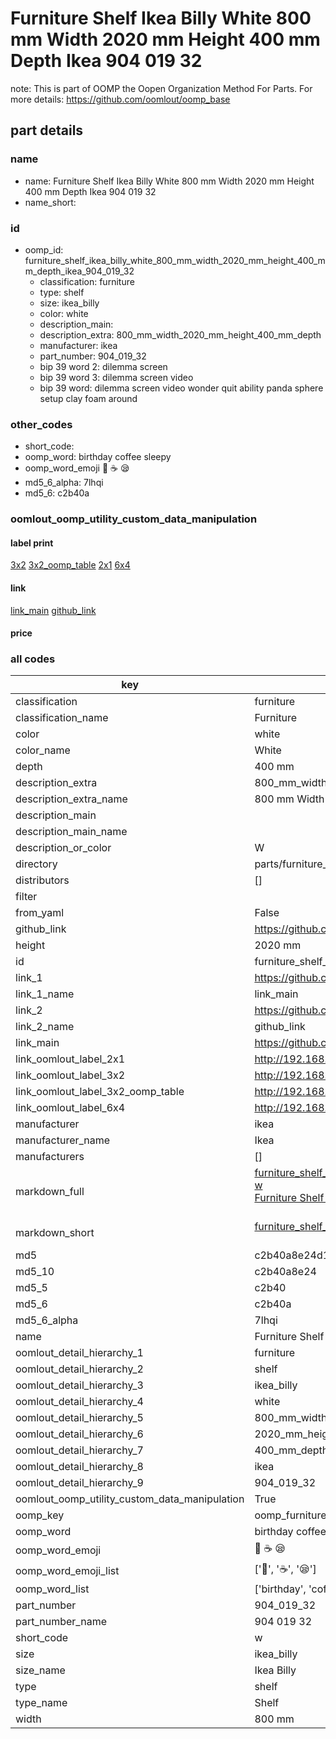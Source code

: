# Furniture Shelf Ikea Billy White 800 mm Width 2020 mm Height 400 mm Depth Ikea 904 019 32  

note: This is part of OOMP the Oopen Organization Method For Parts. For more details: https://github.com/oomlout/oomp_base

##  part details





### name
* name: Furniture Shelf Ikea Billy White 800 mm Width 2020 mm Height 400 mm Depth Ikea 904 019 32
* name_short: 
### id
* oomp_id: furniture_shelf_ikea_billy_white_800_mm_width_2020_mm_height_400_mm_depth_ikea_904_019_32
  * classification: furniture
  * type: shelf
  * size: ikea_billy
  * color: white
  * description_main: 
  * description_extra: 800_mm_width_2020_mm_height_400_mm_depth
  * manufacturer: ikea
  * part_number: 904_019_32
  * bip 39 word 2: dilemma screen
  * bip 39 word 3: dilemma screen video
  * bip 39 word: dilemma screen video wonder quit ability panda sphere setup clay foam around

### other_codes
* short_code: 
* oomp_word: birthday coffee sleepy
* oomp_word_emoji :birthday: :coffee: :sleepy:
* md5_6_alpha: 7lhqi
* md5_6: c2b40a






### oomlout_oomp_utility_custom_data_manipulation
#### label print
[3x2](http://192.168.1.245:1112/?label=oomp%207lhqi)
[3x2_oomp_table](http://192.168.1.107:1112/?label=oomp%207lhqi)
[2x1](http://192.168.1.242:1112/?label=oomp%207lhqi)
[6x4](http://192.168.1.55:1112/?label=oomp%207lhqi)    

#### link

[link_main](https://github.com/oomlout/oomlout_oomp_current_version_messy/tree/main/parts/furniture_shelf_ikea_billy_white_800_mm_width_2020_mm_height_400_mm_depth_ikea_904_019_32) [github_link](https://github.com/oomlout/oomlout_oomp_part_src/tree/main/parts/furniture_shelf_ikea_billy_white_800_mm_width_2020_mm_height_400_mm_depth_ikea_904_019_32)                             

#### price







### all codes 
| key | value |  
| --- | --- |  
| classification | furniture |  
| classification_name | Furniture |  
| color | white |  
| color_name | White |  
| depth | 400 mm |  
| description_extra | 800_mm_width_2020_mm_height_400_mm_depth |  
| description_extra_name | 800 mm Width 2020 mm Height 400 mm Depth |  
| description_main |  |  
| description_main_name |  |  
| description_or_color | W  |  
| directory | parts/furniture_shelf_ikea_billy_white_800_mm_width_2020_mm_height_400_mm_depth_ikea_904_019_32 |  
| distributors | [] |  
| filter |  |  
| from_yaml | False |  
| github_link | https://github.com/oomlout/oomlout_oomp_part_src/tree/main/parts/furniture_shelf_ikea_billy_white_800_mm_width_2020_mm_height_400_mm_depth_ikea_904_019_32 |  
| height | 2020 mm |  
| id | furniture_shelf_ikea_billy_white_800_mm_width_2020_mm_height_400_mm_depth_ikea_904_019_32 |  
| link_1 | https://github.com/oomlout/oomlout_oomp_current_version_messy/tree/main/parts/furniture_shelf_ikea_billy_white_800_mm_width_2020_mm_height_400_mm_depth_ikea_904_019_32 |  
| link_1_name | link_main |  
| link_2 | https://github.com/oomlout/oomlout_oomp_part_src/tree/main/parts/furniture_shelf_ikea_billy_white_800_mm_width_2020_mm_height_400_mm_depth_ikea_904_019_32 |  
| link_2_name | github_link |  
| link_main | https://github.com/oomlout/oomlout_oomp_current_version_messy/tree/main/parts/furniture_shelf_ikea_billy_white_800_mm_width_2020_mm_height_400_mm_depth_ikea_904_019_32 |  
| link_oomlout_label_2x1 | http://192.168.1.242:1112/?label=oomp%207lhqi |  
| link_oomlout_label_3x2 | http://192.168.1.245:1112/?label=oomp%207lhqi |  
| link_oomlout_label_3x2_oomp_table | http://192.168.1.107:1112/?label=oomp%207lhqi |  
| link_oomlout_label_6x4 | http://192.168.1.55:1112/?label=oomp%207lhqi |  
| manufacturer | ikea |  
| manufacturer_name | Ikea |  
| manufacturers | [] |  
| markdown_full | [furniture_shelf_ikea_billy_white_800_mm_width_2020_mm_height_400_mm_depth_ikea_904_019_32](https://github.com/oomlout/oomlout_oomp_current_version_messy/tree/main/parts/furniture_shelf_ikea_billy_white_800_mm_width_2020_mm_height_400_mm_depth_ikea_904_019_32)<br>[w](https://github.com/oomlout/oomlout_oomp_current_version_messy/tree/main/parts/furniture_shelf_ikea_billy_white_800_mm_width_2020_mm_height_400_mm_depth_ikea_904_019_32)<br>[Furniture Shelf Ikea Billy White 800 Mm Width 2020 Mm Height 400 Mm Depth Ikea 904 019 32](https://github.com/oomlout/oomlout_oomp_current_version_messy/tree/main/parts/furniture_shelf_ikea_billy_white_800_mm_width_2020_mm_height_400_mm_depth_ikea_904_019_32)<br><br> |  
| markdown_short | [furniture_shelf_ikea_billy_white_800_mm_width_2020_mm_height_400_mm_depth_ikea_904_019_32](https://github.com/oomlout/oomlout_oomp_current_version_messy/tree/main/parts/furniture_shelf_ikea_billy_white_800_mm_width_2020_mm_height_400_mm_depth_ikea_904_019_32)<br><br> |  
| md5 | c2b40a8e24d173ec00d7efd1e7b061f1 |  
| md5_10 | c2b40a8e24 |  
| md5_5 | c2b40 |  
| md5_6 | c2b40a |  
| md5_6_alpha | 7lhqi |  
| name | Furniture Shelf Ikea Billy White 800 mm Width 2020 mm Height 400 mm Depth Ikea 904 019 32 |  
| oomlout_detail_hierarchy_1 | furniture |  
| oomlout_detail_hierarchy_2 | shelf |  
| oomlout_detail_hierarchy_3 | ikea_billy |  
| oomlout_detail_hierarchy_4 | white |  
| oomlout_detail_hierarchy_5 | 800_mm_width |  
| oomlout_detail_hierarchy_6 | 2020_mm_height |  
| oomlout_detail_hierarchy_7 | 400_mm_depth |  
| oomlout_detail_hierarchy_8 | ikea |  
| oomlout_detail_hierarchy_9 | 904_019_32 |  
| oomlout_oomp_utility_custom_data_manipulation | True |  
| oomp_key | oomp_furniture_shelf_ikea_billy_white_800_mm_width_2020_mm_height_400_mm_depth_ikea_904_019_32 |  
| oomp_word | birthday coffee sleepy |  
| oomp_word_emoji | :birthday: :coffee: :sleepy: |  
| oomp_word_emoji_list | [':birthday:', ':coffee:', ':sleepy:'] |  
| oomp_word_list | ['birthday', 'coffee', 'sleepy'] |  
| part_number | 904_019_32 |  
| part_number_name | 904 019 32 |  
| short_code | w |  
| size | ikea_billy |  
| size_name | Ikea Billy |  
| type | shelf |  
| type_name | Shelf |  
| width | 800 mm |  
